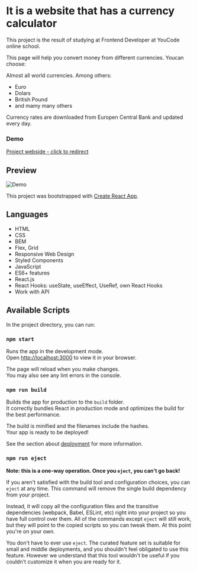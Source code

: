 # It is a website that has a currency calculator

This project is the result of studying at Frontend Developer at YouCode online school.

This page will help you convert money from different currencies. Youcan choose:

Almost all world currencies. Among others: 

- Euro
- Dolars
- British Pound 
- and mamy many others

Currency rates are downloaded from Europen Central Bank and updated every day.

### Demo
[Project webside - click to redirect](https://adrianplotka.github.io/cantor-react/)

## Preview
![Demo](./readme.gif)

This project was bootstrapped with [Create React App](https://github.com/facebook/create-react-app).

## Languages 

- HTML
- CSS
- BEM
- Flex, Grid
- Responsive Web Design 
- Styled Components 
- JavaScript
- ES6+ features 
- React.js
- React Hooks: useState, useEffect, UseRef, own React Hooks
- Work with API

## Available Scripts

In the project directory, you can run:

### `npm start`

Runs the app in the development mode.\
Open [http://localhost:3000](http://localhost:3000) to view it in your browser.

The page will reload when you make changes.\
You may also see any lint errors in the console.
### `npm run build`

Builds the app for production to the `build` folder.\
It correctly bundles React in production mode and optimizes the build for the best performance.

The build is minified and the filenames include the hashes.\
Your app is ready to be deployed!

See the section about [deployment](https://facebook.github.io/create-react-app/docs/deployment) for more information.

### `npm run eject`

**Note: this is a one-way operation. Once you `eject`, you can't go back!**

If you aren't satisfied with the build tool and configuration choices, you can `eject` at any time. This command will remove the single build dependency from your project.

Instead, it will copy all the configuration files and the transitive dependencies (webpack, Babel, ESLint, etc) right into your project so you have full control over them. All of the commands except `eject` will still work, but they will point to the copied scripts so you can tweak them. At this point you're on your own.

You don't have to ever use `eject`. The curated feature set is suitable for small and middle deployments, and you shouldn't feel obligated to use this feature. However we understand that this tool wouldn't be useful if you couldn't customize it when you are ready for it.